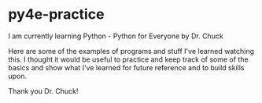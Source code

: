 # py4e-practice

I am currently learning Python - Python for Everyone by Dr. Chuck

Here are some of the examples of programs and stuff I've learned watching this.  I thought it would be useful to practice and keep track of some of the
basics and show what I've learned for future reference and to build skills upon.

Thank you Dr. Chuck!
